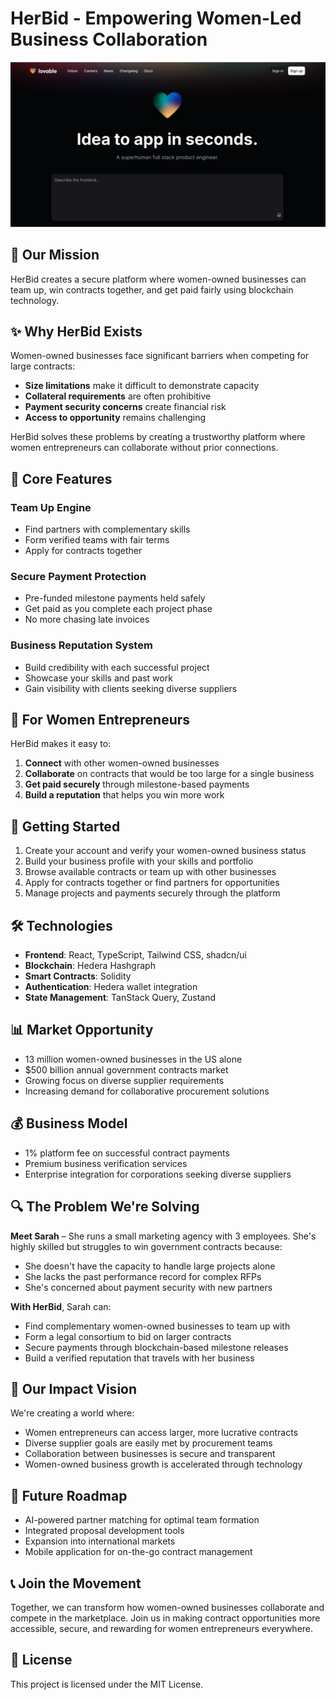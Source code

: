 
# HerBid - Empowering Women-Led Business Collaboration

![HerBid Logo](public/og-image.png)

## 🌟 Our Mission

HerBid creates a secure platform where women-owned businesses can team up, win contracts together, and get paid fairly using blockchain technology.

## ✨ Why HerBid Exists

Women-owned businesses face significant barriers when competing for large contracts:
- **Size limitations** make it difficult to demonstrate capacity
- **Collateral requirements** are often prohibitive
- **Payment security concerns** create financial risk
- **Access to opportunity** remains challenging

HerBid solves these problems by creating a trustworthy platform where women entrepreneurs can collaborate without prior connections.

## 💪 Core Features

### Team Up Engine
- Find partners with complementary skills
- Form verified teams with fair terms
- Apply for contracts together

### Secure Payment Protection
- Pre-funded milestone payments held safely
- Get paid as you complete each project phase
- No more chasing late invoices

### Business Reputation System
- Build credibility with each successful project
- Showcase your skills and past work
- Gain visibility with clients seeking diverse suppliers

## 🎯 For Women Entrepreneurs

HerBid makes it easy to:
1. **Connect** with other women-owned businesses
2. **Collaborate** on contracts that would be too large for a single business
3. **Get paid securely** through milestone-based payments
4. **Build a reputation** that helps you win more work

## 🚀 Getting Started

1. Create your account and verify your women-owned business status
2. Build your business profile with your skills and portfolio
3. Browse available contracts or team up with other businesses
4. Apply for contracts together or find partners for opportunities
5. Manage projects and payments securely through the platform

## 🛠️ Technologies

- **Frontend**: React, TypeScript, Tailwind CSS, shadcn/ui
- **Blockchain**: Hedera Hashgraph
- **Smart Contracts**: Solidity
- **Authentication**: Hedera wallet integration
- **State Management**: TanStack Query, Zustand

## 📊 Market Opportunity

- 13 million women-owned businesses in the US alone
- $500 billion annual government contracts market
- Growing focus on diverse supplier requirements
- Increasing demand for collaborative procurement solutions

## 💰 Business Model

- 1% platform fee on successful contract payments
- Premium business verification services
- Enterprise integration for corporations seeking diverse suppliers

## 🔍 The Problem We're Solving

**Meet Sarah** – She runs a small marketing agency with 3 employees. She's highly skilled but struggles to win government contracts because:
- She doesn't have the capacity to handle large projects alone
- She lacks the past performance record for complex RFPs
- She's concerned about payment security with new partners

**With HerBid**, Sarah can:
- Find complementary women-owned businesses to team up with
- Form a legal consortium to bid on larger contracts
- Secure payments through blockchain-based milestone releases
- Build a verified reputation that travels with her business

## 🌈 Our Impact Vision

We're creating a world where:
- Women entrepreneurs can access larger, more lucrative contracts
- Diverse supplier goals are easily met by procurement teams
- Collaboration between businesses is secure and transparent
- Women-owned business growth is accelerated through technology

## 📝 Future Roadmap

- AI-powered partner matching for optimal team formation
- Integrated proposal development tools
- Expansion into international markets
- Mobile application for on-the-go contract management

## 📞 Join the Movement

Together, we can transform how women-owned businesses collaborate and compete in the marketplace. Join us in making contract opportunities more accessible, secure, and rewarding for women entrepreneurs everywhere.

## 📝 License

This project is licensed under the MIT License.
